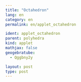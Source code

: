 ```yaml
---
title: "Octahedron"
lang: en
category: en
permalink: en/applet_octahedron

ident: applet_octahedron
parent: polyhedra
kind: applet
mathjax: false
geogebratube:
  - Qggbny2y

layout: post
type: post
---
```


<div style="height:600px; width:800px; margin: auto;" id="applet_containerQggbny2y"></div>